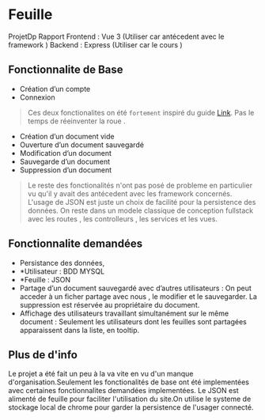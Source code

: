 # Feuille
 ProjetDp Rapport
 Frontend : Vue 3 (Utiliser car antécedent avec le framework )
 Backend :  Express (Utiliser car le cours )

## Fonctionnalite de Base

* Création d’un compte
* Connexion

> Ces deux fonctionalites on été `fortement` inspiré du guide [Link](https://www.bezkoder.com/node-express-vue-jwt-auth/). Pas le temps de réeinventer la roue .
	
* Création d’un document vide
* Ouverture d’un document sauvegardé
* Modification d’un document
* Sauvegarde d’un document
* Suppression d’un document

> Le reste des fonctionalités n'ont pas posé de probleme en particulier vu qu'il y avait des antécedent avec les framework concernés.
> L'usage de JSON est juste un choix de facilité pour la persistence des données.
> On reste dans un modele classique de conception fullstack avec les routes , les controlleurs , les services et les vues.

## Fonctionnalite demandées

* Persistance des données,
* *Utilisateur : BDD MYSQL
* *Feuille : JSON
* Partage d’un document sauvegardé avec d’autres utilisateurs :
On peut acceder à un ficher partage avec nous , le modifier et le sauvegarder.
La suppression est réservée au propriétaire du document.
* Affichage des utilisateurs travaillant simultanément sur le même document :
Seulement les utilisateurs dont les feuilles sont partagées apparaissent dans la liste, en tooltip.

## Plus de d'info
Le projet a été fait un peu à la va vite en vu d'un manque d'organisation.Seulement les fonctionalités de base ont été implementées avec certaines fonctionnalites demandées
implementées. Le JSON est alimenté de feuille pour faciliter l'utilisation du site.On utilise le systeme de stockage local de chrome pour garder la persistence de l'usager 
connecté.
